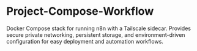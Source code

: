 # Project-Compose-Workflow
Docker Compose stack for running n8n with a Tailscale sidecar. Provides secure private networking, persistent storage, and environment-driven configuration for easy deployment and automation workflows.
